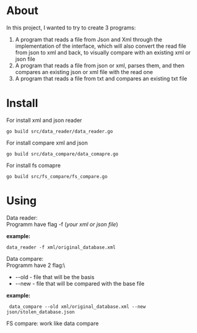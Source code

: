 # About
In this project, I wanted to try to create 3 programs:
1. A program that reads a file from Json and Xml through the implementation of the interface, which will also convert the read file from json to xml and back, to visually compare with an existing xml or json file
2. A program that reads a file from json or xml, parses them, and then compares an existing json or xml file with the read one
3. A program that reads a file from txt and compares an existing txt file

# Install
For install xml and json reader
```
go build src/data_reader/data_reader.go
```
For install compare xml and json
```
go build src/data_compare/data_comapre.go
```
For install fs comapre
```
go build src/fs_compare/fs_compare.go
```

# Using

Data reader:\
Programm have flag -f (*your xml or json file*)

**example:**
```
data_reader -f xml/original_database.xml
```
Data compare:\
Programm have 2 flag:\
- --old - file that will be the basis
- --new - file that will be compared with the base file

**example:**
```
 data_compare --old xml/original_database.xml --new json/stolen_database.json
```
FS compare: work like data compare